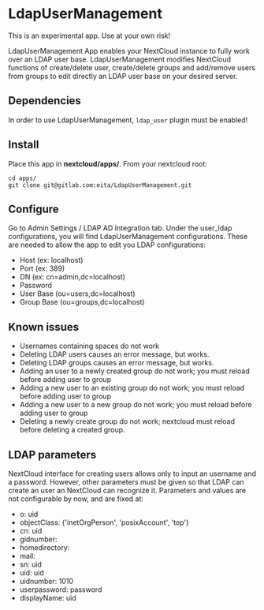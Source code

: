 # LdapUserManagement
This is an experimental app. Use at your own risk!

LdapUserManagement App enables your NextCloud instance to fully work over an LDAP user base. LdapUserManagement modifies NextCloud functions of create/delete user, create/delete groups and add/remove users from groups to edit directly an LDAP user base on your desired server.

## Dependencies

In order to use LdapUserManagement, `ldap_user` plugin must be enabled!

## Install

Place this app in **nextcloud/apps/**. From your nextcloud root:
```
cd apps/
git clone git@gitlab.com:eita/LdapUserManagement.git
```
## Configure

Go to Admin Settings / LDAP AD Integration tab. Under the user_ldap configurations, you will find LdapUserManagement configurations. These are needed to allow the app to edit you LDAP configurations:

* Host (ex: localhost)
* Port (ex: 389)
* DN (ex: cn=admin,dc=localhost)
* Password
* User Base (ou=users,dc=localhost)
* Group Base (ou=groups,dc=localhost)

## Known issues

* Usernames containing spaces do not work
* Deleting LDAP users causes an error message, but works.
* Deleting LDAP groups causes an error message, but works.
* Adding an user to a newly created group do not work; you must reload before adding user to group
* Adding a new user to an existing group do not work; you must reload before adding user to group
* Adding a new user to a new group do not work; you must reload before adding user to group
* Deleting a newly create group do not work; nextcloud must reload before deleting a created group.

## LDAP parameters

NextCloud interface for creating users allows only to input an username and a password. However, other parameters must be given so that LDAP can create an user an NextCloud can recognize it. Parameters and values are not configurable by now, and are fixed at:
            
* o: uid
* objectClass: {'inetOrgPerson', 'posixAccount', 'top'}
* cn: uid
* gidnumber: 
* homedirectory: 
* mail:
* sn: uid
* uid: uid
* uidnumber: 1010
* userpassword: password
* displayName: uid

